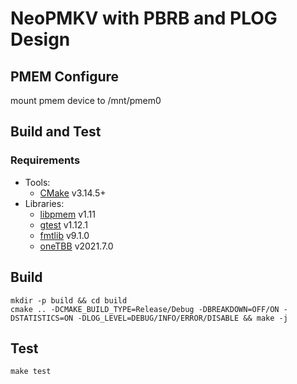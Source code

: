 # NeoPMKV with PBRB and PLOG Design
## PMEM Configure
mount pmem device to /mnt/pmem0

## Build and Test
### Requirements
* Tools:
  * [CMake](https://cmake.org/download/) v3.14.5+
* Libraries:
  * [libpmem](https://pmem.io/pmdk/libpmem/) v1.11
  * [gtest](https://github.com/google/googletest) v1.12.1
  * [fmtlib](https://github.com/fmtlib/fmt) v9.1.0
  * [oneTBB](https://github.com/oneapi-src/oneTBB) v2021.7.0
## Build
```
mkdir -p build && cd build
cmake .. -DCMAKE_BUILD_TYPE=Release/Debug -DBREAKDOWN=OFF/ON -DSTATISTICS=ON -DLOG_LEVEL=DEBUG/INFO/ERROR/DISABLE && make -j
```

## Test
```
make test
```
